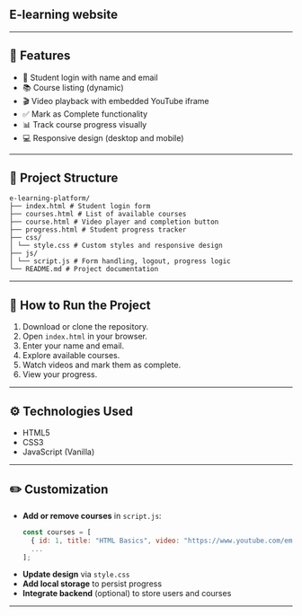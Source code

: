 ## E-learning website 
---
## 🚀 Features

- 🔐 Student login with name and email
- 📚 Course listing (dynamic)
- 🎬 Video playback with embedded YouTube iframe
- ✅ Mark as Complete functionality
- 📊 Track course progress visually
- 💻 Responsive design (desktop and mobile)

---

## 📁 Project Structure

```
e-learning-platform/
├── index.html # Student login form
├── courses.html # List of available courses
├── course.html # Video player and completion button
├── progress.html # Student progress tracker
├── css/
│ └── style.css # Custom styles and responsive design
├── js/
│ └── script.js # Form handling, logout, progress logic
└── README.md # Project documentation
```

---

## 🧪 How to Run the Project

1. Download or clone the repository.
2. Open `index.html` in your browser.
3. Enter your name and email.
4. Explore available courses.
5. Watch videos and mark them as complete.
6. View your progress.

---

## ⚙️ Technologies Used

- HTML5
- CSS3
- JavaScript (Vanilla)

---

## ✏️ Customization

- **Add or remove courses** in `script.js`:
  ```js
  const courses = [
    { id: 1, title: "HTML Basics", video: "https://www.youtube.com/embed/..." },
    ...
  ];
  ```
- **Update design** via `style.css`
- **Add local storage** to persist progress
- **Integrate backend** (optional) to store users and courses

---

